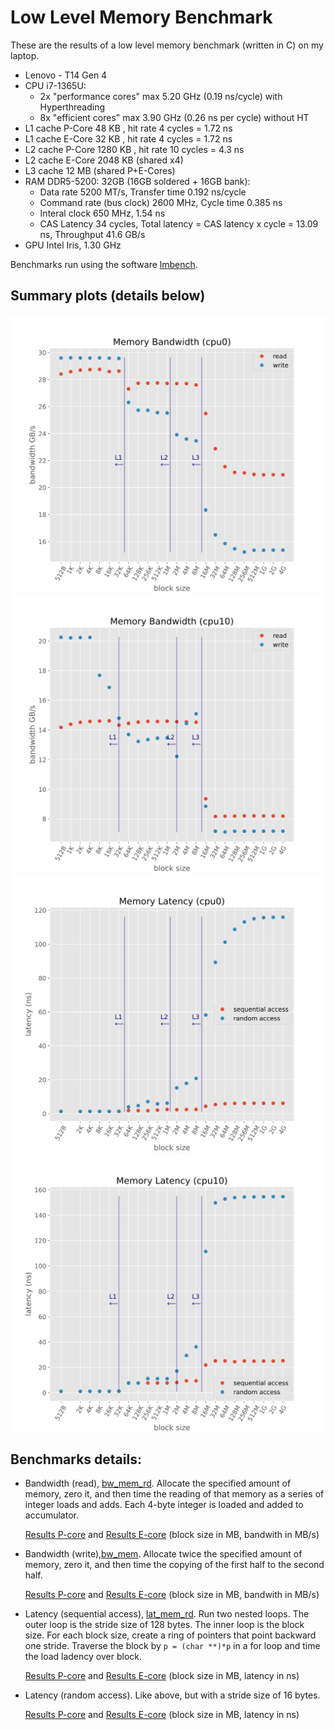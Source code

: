 # Low Level Memory Benchmark

These are the results of a low level memory benchmark (written in C) on my laptop.

  - Lenovo - T14 Gen 4
  - CPU i7-1365U: 
    - 2x "performance cores" max 5.20 GHz (0.19 ns/cycle) with Hyperthreading
    - 8x "efficient cores" max 3.90 GHz (0.26 ns per cycle) without HT
  - L1 cache P-Core 48 KB    , hit rate 4 cycles = 1.72 ns
  - L1 cache E-Core 32 KB    , hit rate 4 cycles = 1.72 ns
  - L2 cache P-Core 1280 KB  , hit rate 10 cycles = 4.3 ns
  - L2 cache E-Core 2048 KB (shared x4)
  - L3 cache 12 MB (shared P+E-Cores)
  - RAM DDR5-5200: 32GB (16GB soldered + 16GB bank):
    - Data rate 5200 MT/s, Transfer time 0.192 ns/cycle
    - Command rate (bus clock) 2600 MHz, Cycle time 0.385 ns
    - Interal clock 650 MHz, 1.54 ns
    - CAS Latency 34 cycles, Total latency = CAS latency x cycle = 13.09 ns, Throughput 41.6 GB/s
  - GPU Intel Iris, 1.30 GHz

Benchmarks run using the software [lmbench](http://lmbench.sourceforge.net/).

## Summary plots (details below)
![Memory Bandwidth P-core](bandwidth-cpu0.svg)
![Memory Bandwidth E-core](bandwidth-cpu10.svg)
![Memory Latency P-core](latency-cpu0.svg)
![Memory Latency E-core](latency-cpu10.svg)

## Benchmarks details:

  - Bandwidth (read), [bw_mem_rd](http://lmbench.sourceforge.net/man/bw_mem_rd.8.html). Allocate the specified amount of memory, zero it, and then time the reading of that memory as a series of integer loads and adds. Each 4-byte integer is loaded and added to accumulator. 

    [Results P-core](cpu0-bwr.csv) and [Results E-core](cpu10-bwr.csv) (block size in MB, bandwith in MB/s)
  - Bandwidth (write),[bw_mem](http://lmbench.sourceforge.net/man/bw_mem.8.html). Allocate twice the specified amount of memory, zero it, and then time the copying of the first half to the second half. 

    [Results P-core](cpu0-bww.csv) and [Results E-core](cpu10-bww.csv) (block size in MB, bandwith in MB/s)
  - Latency (sequential access), [lat_mem_rd](http://lmbench.sourceforge.net/man/lat_mem_rd.8.html). Run two nested loops. The outer loop is the stride size of 128 bytes. The inner loop is the block size. For each block size, create a ring of pointers that point backward one stride. Traverse the block by `p = (char **)*p` in a for loop and time the load ladency over block. 

    [Results P-core](cpu0-lseq.csv) and [Results E-core](cpu10-lseq.csv) (block size in MB, latency in ns)
  - Latency (random access). Like above, but with a stride size of 16 bytes. 

    [Results P-core](cpu0-lrnd.csv) and [Results E-core](cpu10-lrnd.csv) (block size in MB, latency in ns)



